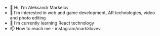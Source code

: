 - 👋 Hi, I’m Aleksandr Markelov
- 👀 I’m interested in web and game development, AR technologies, video and photo editing
- 🌱 I’m currently learning React technology
- 📫 How to reach me - instagram/mark3lovvv

<!---
babilunga/babilunga is a ✨ special ✨ repository because its `README.md` (this file) appears on your GitHub profile.
You can click the Preview link to take a look at your changes.
--->
